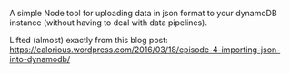 A simple Node tool for uploading data in json format to your dynamoDB instance (without having to deal with data pipelines).

Lifted (almost) exactly from this blog post:
https://calorious.wordpress.com/2016/03/18/episode-4-importing-json-into-dynamodb/
